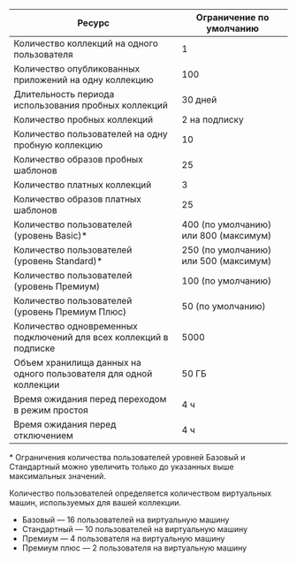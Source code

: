
| Ресурс | Ограничение по умолчанию |
| --- | --- |
| Количество коллекций на одного пользователя |1 |
| Количество опубликованных приложений на одну коллекцию |100 |
| Длительность периода использования пробных коллекций |30 дней |
| Количество пробных коллекций |2 на подписку |
| Количество пользователей на одну пробную коллекцию |10 |
| Количество образов пробных шаблонов |25 |
| Количество платных коллекций |3 |
| Количество образов платных шаблонов |25 |
| Количество пользователей (уровень Basic)* |400 (по умолчанию) или 800 (максимум) |
| Количество пользователей (уровень Standard)* |250 (по умолчанию) или 500 (максимум) |
| Количество пользователей (уровень Премиум) |100 (по умолчанию) |
| Количество пользователей (уровень Премиум Плюс) |50 (по умолчанию) |
| Количество одновременных подключений для всех коллекций в подписке |5000 |
| Объем хранилища данных на одного пользователя для одной коллекции |50 ГБ |
| Время ожидания перед переходом в режим простоя |4 ч |
| Время ожидания перед отключением |4 ч |

* Ограничения количества пользователей уровней Базовый и Стандартный можно увеличить только до указанных выше максимальных значений. 

Количество пользователей определяется количеством виртуальных машин, используемых для вашей коллекции.

* Базовый — 16 пользователей на виртуальную машину
* Стандартный — 10 пользователей на виртуальную машину
* Премиум — 4 пользователя на виртуальную машину
* Премиум плюс — 2 пользователя на виртуальную машину



<!--HONumber=Nov16_HO3-->


